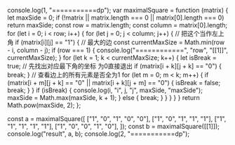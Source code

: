 console.log(1, "===========dp");
var maximalSquare = function (matrix) {
  let maxSide = 0;
  if (!matrix || matrix.length === 0 || matrix[0].length === 0) return maxSide;
  const row = matrix.length;
  const column = matrix[0].length;
  for (let i = 0; i < row; i++) {
    for (let j = 0; j < column; j++) {
      // 把这个当作左上角
      if (matrix[i][j] == "1") {
        // 最大的边
        const currentMaxSize = Math.min(row - i, column - j);
        if (row === 1) {
          console.log("============", "row", "[[1]]", currentMaxSize);
        }
        for (let k = 1; k < currentMaxSize; k++) {
          let isBreak = true;
          // 先找出对应最下角的坐标 为0直接退出
          if (matrix[i + k][j + k] == "0") {
            break;
          }
          // 查看边上的所有元素是否全为1
          for (let m = 0; m < k; m++) {
            if (matrix[i + m][j + k] == "0" || matrix[i + k][j + m] == "0") {
              isBreak = false;
              break;
            }
          }
          if (isBreak) {
            console.log(i, "i", j, "j", maxSide, "maxSide");
            maxSide = Math.max(maxSide, k + 1);
          } else {
            break;
          }
        }
      }
    }
  }
  return Math.pow(maxSide, 2);
};

const a = maximalSquare([
  ["1", "0", "1", "0", "0"],
  ["1", "0", "1", "1", "1"],
  ["1", "1", "1", "1", "1"],
  ["1", "0", "0", "1", "0"],
]);
const b = maximalSquare([[1]]);
console.log("result", a, b);
console.log(2, "===========dp");
